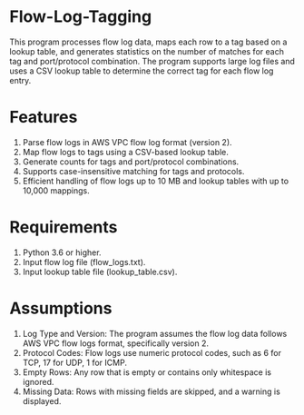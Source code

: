 # Flow-Log-Tagging

This program processes flow log data, maps each row to a tag based on a lookup table, and generates statistics on the number of matches for each tag and port/protocol combination. The program supports large log files and uses a CSV lookup table to determine the correct tag for each flow log entry.

# Features
1. Parse flow logs in AWS VPC flow log format (version 2).
2. Map flow logs to tags using a CSV-based lookup table.
3. Generate counts for tags and port/protocol combinations.
4. Supports case-insensitive matching for tags and protocols.
5. Efficient handling of flow logs up to 10 MB and lookup tables with up to 10,000 mappings.

# Requirements
1. Python 3.6 or higher.
2. Input flow log file (flow_logs.txt).
3. Input lookup table file (lookup_table.csv).

# Assumptions
1. Log Type and Version: The program assumes the flow log data follows AWS VPC flow logs format, specifically version 2.
2. Protocol Codes: Flow logs use numeric protocol codes, such as 6 for TCP, 17 for UDP, 1 for ICMP.
3. Empty Rows: Any row that is empty or contains only whitespace is ignored.
4. Missing Data: Rows with missing fields are skipped, and a warning is displayed.
